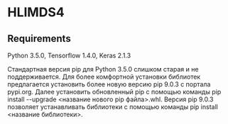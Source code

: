 # HLIMDS4

## Requirements

Python 3.5.0, Tensorflow 1.4.0, Keras 2.1.3

Стандартная версия pip для Python 3.5.0 слишком старая и не поддерживается. Для более комфортной установки библиотек предлагается установить более новую версию pip 9.0.3 с портала pypi.org. Далее установить обновленный pip с помощью команды pip install --upgrade <название нового pip файла>.whl. Версия pip 9.0.3 позволяет устанавливать библиотеки с помощью команды pip install <название библиотеки>.
